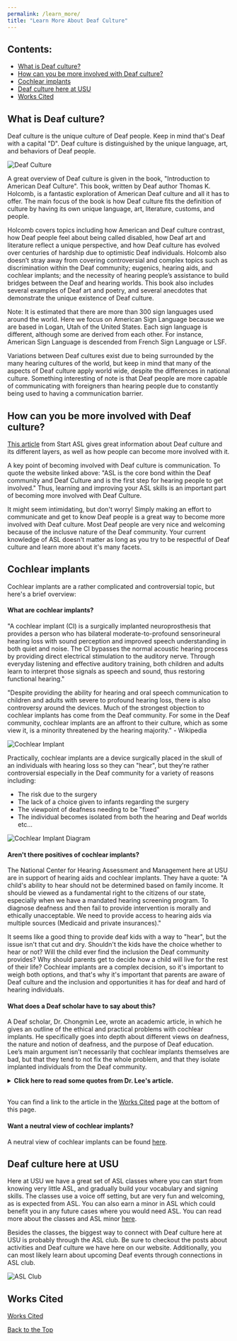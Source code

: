 ```yaml
---
permalink: /learn_more/
title: "Learn More About Deaf Culture"
---
```


## Contents:
* [What is Deaf culture?](https://bamboo72.github.io/ENGL-2010-Mock-ASL-Website/learn_more/#what-is-deaf-culture)
* [How can you be more involved with Deaf culture?](https://bamboo72.github.io/ENGL-2010-Mock-ASL-Website/learn_more/#how-can-you-be-more-involved-with-deaf-culture)
* [Cochlear implants](https://bamboo72.github.io/ENGL-2010-Mock-ASL-Website/learn_more/#cochlear-implants)
* [Deaf culture here at USU](https://bamboo72.github.io/ENGL-2010-Mock-ASL-Website/learn_more/#deaf-culture-here-at-usu)
* [Works Cited](https://bamboo72.github.io/ENGL-2010-Mock-ASL-Website/learn_more/#works-cited)

## What is Deaf culture?
Deaf culture is the unique culture of Deaf people. Keep in mind that's Deaf with a capital "D". Deaf culture is distinguished by the unique language, art, and behaviors of Deaf people.
  
  
![Deaf Culture](https://github.com/Bamboo72/ENGL-2010-Mock-ASL-Website/blob/main/assets/images/Deaf_culture_logo.jfif?raw=true)
  
  
A great overview of Deaf culture is given in the book, "Introduction to American Deaf Culture". This book, written by Deaf author Thomas K. Holcomb, is a fantastic exploration of American Deaf culture and all it has to offer. The main focus of the book is how Deaf culture fits the definition of culture by having its own unique language, art, literature, customs, and people. 

Holcomb covers topics including  how American and Deaf culture contrast, how Deaf people feel about being called disabled, how Deaf art and literature reflect a unique perspective, and how Deaf culture has evolved over centuries of hardship due to optimistic Deaf individuals. Holcomb also doesn’t stray away from covering controversial and complex topics such as discrimination within the Deaf community; eugenics, hearing aids, and cochlear implants; and the necessity of hearing people’s assistance to build bridges between the Deaf and hearing worlds. 
This book also includes several examples of Deaf art and poetry, and several anecdotes that demonstrate the unique existence of Deaf culture.

Note: It is estimated that there are more than 300 sign languages used around the world. Here we focus on American Sign Language because we are based in Logan, Utah of the United States. Each sign language is different, although some are derived from each other. For instance, American Sign Language is descended from French Sign Language or LSF.

Variations between Deaf cultures exist due to being surrounded by the many hearing cultures of the world, but keep in mind that many of the aspects of Deaf culture apply world wide, despite the differences in national culture. Something interesting of note is that Deaf people are more capable of communicating with foreigners than hearing people due to constantly being used to having a communication barrier.

## How can you be more involved with Deaf culture?
[This article](https://www.startasl.com/deaf-community/) from Start ASL gives great information about Deaf culture and its different layers, as well as how people can become more involved with it.

A key point of becoming involved with Deaf culture is communication. To quote the website linked above: "ASL is the core bond within the Deaf community and Deaf Culture and is the first step for hearing people to get involved." Thus, learning and improving your ASL skills is an important part of becoming more involved with Deaf Culture.

It might seem intimidating, but don't worry! Simply making an effort to communicate and get to know Deaf people is a great way to become more involved with Deaf culture. Most Deaf people are very nice and welcoming because of the inclusve nature of the Deaf community. Your current knowledge of ASL doesn't matter as long as you try to be respectful of Deaf culture and learn more about it's many facets.

## Cochlear implants
Cochlear implants are a rather complicated and controversial topic, but here's a brief overview:

#### What are cochlear implants?
"A cochlear implant (CI) is a surgically implanted neuroprosthesis that provides a person who has bilateral moderate-to-profound sensorineural hearing loss with sound perception and improved speech understanding in both quiet and noise. The CI bypasses the normal acoustic hearing process by providing direct electrical stimulation to the auditory nerve. Through everyday listening and effective auditory training, both children and adults learn to interpret those signals as speech and sound, thus restoring functional hearing." 

"Despite providing the ability for hearing and oral speech communication to children and adults with severe to profound hearing loss, there is also controversy around the devices. Much of the strongest objection to cochlear implants has come from the Deaf community. For some in the Deaf community, cochlear implants are an affront to their culture, which as some view it, is a minority threatened by the hearing majority." - Wikipedia
  
  
![Cochlear Implant](https://github.com/Bamboo72/ENGL-2010-Mock-ASL-Website/blob/main/assets/images/man-with-cochlear-implant.jpg?raw=true)
  
  
Practically, cochlear implants are a device surgically placed in the skull of an individuals with hearing loss so they can "hear", but they're rather controversial especially in the Deaf community for a variety of reasons including:
* The risk due to the surgery
* The lack of a choice given to infants regarding the surgery
* The viewpoint of deafness needing to be "fixed"
* The individual becomes isolated from both the hearing and Deaf worlds
etc...
  
  
![Cochlear Implant Diagram](https://github.com/Bamboo72/ENGL-2010-Mock-ASL-Website/blob/main/assets/images/cochlear-implant-diagram.jpg?raw=true)
  
  

#### Aren't there positives of cochlear implants?
The National Center for Hearing Assessment and Management here at USU are in support of hearing aids and cochlear implants. They have a quote: "A child's ability to hear should not be determined based on family income. It should be viewed as a fundamental right to the citizens of our state, especially when we have a mandated hearing screening program. To diagnose deafness and then fail to provide intervention is morally and ethically unacceptable. We need to provide access to hearing aids via multiple sources (Medicaid and private insurances)." 

It seems like a good thing to provide deaf kids with a way to "hear", but the issue isn't that cut and dry. Shouldn't the kids have the choice whether to hear or not? Will the child ever find the inclusion the Deaf community provides? Why should parents get to decide how a child will live for the rest of their life? Cochlear implants are a complex decision, so it's important to weigh both options, and that's why it's important that parents are aware of Deaf culture and the inclusion and opportunities it has for deaf and hard of hearing individuals.

#### What does a Deaf scholar have to say about this?
A Deaf scholar, Dr. Chongmin Lee, wrote an academic article, in which he gives an outline of the ethical and practical problems with cochlear implants. He specifically goes into depth about different views on deafness, the nature and notion of deafness, and the purpose of Deaf education. Lee’s main argument isn’t necessarily that cochlear implants themselves are bad, but that they tend to not fix the whole problem, and that they isolate implanted individuals from the Deaf community.

<details>
<summary><strong>Click here to read some quotes from Dr. Lee's article.</strong></summary>

"Readers may wonder if I would want cochlear implants and, whether if I had a deaf child I would give him or her cochlear implants? My response is a categorical “No.” I know that my deafness can be a disadvantage in a majority-hearing society. As readers may suspect, I have struggled with personal and public issues secondary to my disability—I do not deny my physical disability. It is true that I can’t perceive sounds without hearing-assistance technology, and even with hearing aids or cochlear implants, I would still need an interpreter to facilitate communication with hearing individuals who do not know sign language. Yet I do not need to be perceived in a negative way: as a deaf person with a hearing impairment."  <br/>
  
"My Deafness has multiple meanings. It is a source of empowerment and pride, and a source of scorn. My Deafness is primarily due to the social barriers I encounter every day. Those caused by prejudice toward and discrimination against deaf people, not just due to my inability to perceive sounds. Nonetheless, I have never considered having cochlear implants because I do not believe that these issues can be solved by implants. Instead, social experiences have taught me how to deal with these issues and how to survive in a hearing-majority world."  <br/>
  
"After learning sign language, I accepted my identity as a Deaf person who uses a visual language, not one with a deficit in hearing, and decided to move to the United States for postgraduate studies. I believed that I could learn English through vision, without listening and speaking training. As Charles Dickens wrote, “it was the season of Light, it was the season of Darkness, it was the spring of hope, it was the winter of despair.” Learning sign language has positively influenced my life and self-esteem—my season of light. My Deafness is not based on how much I can’t hear or perceive sounds, but on how well and how clearly I can or cannot communicate with hearing individuals in a meaningful way. I believe that Deafness can be eliminated when all deaf individuals have equal opportunity to access information, public education, and public services, as hearing individuals do every day." (Chongmin Lee) 
  
</details>   <br/>

You can find a link to the article in the [Works Cited](##Works-Cited) page at the bottom of this page.

#### Want a neutral view of cochlear implants?
A neutral view of cochlear implants can be found [here](https://psmag.com/news/the-culture-clash-over-cochlear-implants).

## Deaf culture here at USU
Here at USU we have a great set of ASL classes where you can start from knowing very little ASL, and gradually build your vocabulary and signing skills. The classes use a voice off setting, but are very fun and welcoming, as is expected from ASL. You can also earn a minor in ASL which could benefit you in any future cases where you would need ASL. You can read more about the classes and ASL minor [here](https://catalog.usu.edu/preview_program.php?catoid=12&poid=9772&returnto=3830).

Besides the classes, the biggest way to connect with Deaf culture here at USU is probably through the ASL club. Be sure to checkout the posts about activities and Deaf culture we have here on our website. Additionally, you can most likely learn about upcoming Deaf events through connections in ASL club.
  
  
![ASL Club](https://github.com/Bamboo72/ENGL-2010-Mock-ASL-Website/blob/main/assets/images/ASLClub.webp?raw=true)
  
  
## Works Cited
[Works Cited](https://bamboo72.github.io/ENGL-2010-Mock-ASL-Website/works_cited/)
  <br/>
  
[Back to the Top](https://bamboo72.github.io/ENGL-2010-Mock-ASL-Website/learn_more/#contents)
